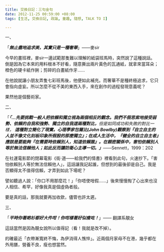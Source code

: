 ```yaml
---
title: 交換日記：三句金句
date: 2012-11-25 00:59:00 +08:00
tags: [生活, 交換日記, 政論, 童趣, 隨想, TALK TO I]

---
```


  
  
一、  
  
「**_無止盡地追求美，其實只是一種奢華_**」——麥sir  
  
今早的畫班裡，麥sir一邊試範那隻難以理解的紙袋班馬時，突然說了這種說話。倒是因為它本來的用料根本不好看，隨意撕出兩片黃色的瓦通紙，就拿來當耳朵；橙色的硬卡紙作脷；剪碎的白畫紙作牙……  
  
在他說就讓小朋友弄隻七彩班馬後，他便如此補充。而奢華不是種終極追求，它只會指向虛妄。所以怎麼不從不美的東西入手，來在創作的過程發現意義呢？   
  
果然他是個藝術家。  
  
  
二、  
  
「**_「…先要挑戰一般人把依賴和獨立視為兩個相反的觀念。我們不假思索地接受弱勢、依賴的自我和強勢、獨立的自我這兩種對比，_**_但是如同成功和失敗的對比一樣，_ **_這種對立簡化了現實。心理學家包爾比(John Bowlby)觀察到『自立自主的人並不像文化刻板印象所假設的那麼獨立』；在成人生活中，『健全的自立自主者』應該是要能夠『在需要時依賴別人，知道依賴誰』。在親密關係中，害怕依賴別人等於無法信賴他人；如此反而讓防衛心主導一切。」_**——Sennett，1999：202  
  
  
在社運電影節的閉幕電影《街‧道——給我們的情書》裡看到此句，火速抄下。「害怕依賴別人等於無法信賴他人」，這話讓我記起誰，但想到的最後卻是自己。我是否顯得太不值得信賴，才弄到如此下場呢？  
  
譬如聽過人說：「你口不用那麼花！」「你唔使咁假……」後來慢慢掏了心出來也沒人相信、希罕，好像我真是個虛偽者般。  
  
要是真的話，那我就要再加收歛，儘管也許太遲。  
  
  
三、  
  
「**_平時你著啲衫都好大件咁！你咁樣著好似瘦咗！_**」—— 翻譯系靚女  
  
這話當然是因為靚女說所以值得記（看！我就是改不掉）。  
  
的確最近「衣帶漸寬終不悔，為伊消得人憔悴」。近兩個月家母不在港，幾乎都在外用膳，營養不良，瘦也想當然。  
  
  
